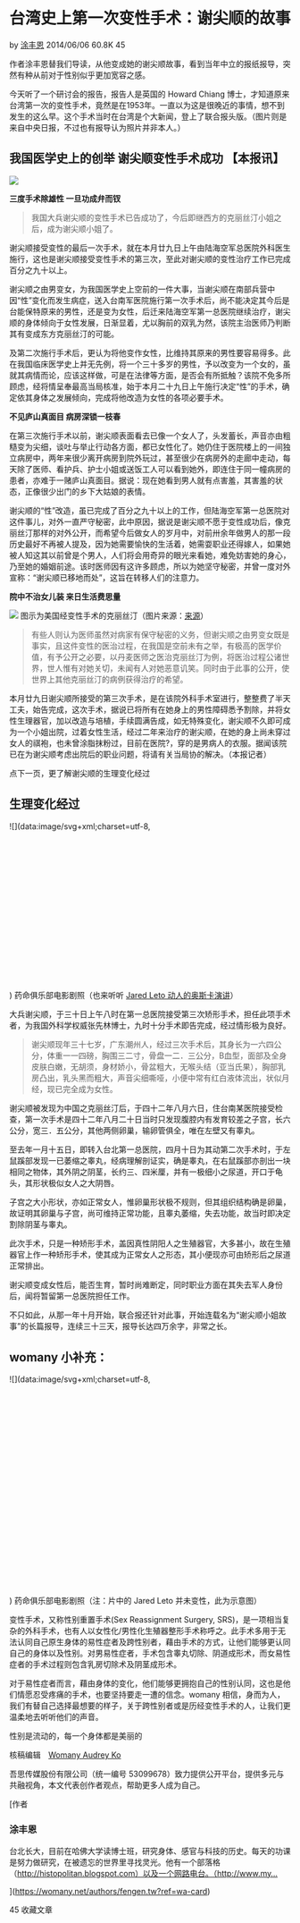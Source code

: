 # 台湾史上第一次变性手术：谢尖顺的故事

by [涂丰恩](/authors/fengen.tw?ref=s_a_author) 2014/06/06 60.8K 45

作者涂丰恩替我们导读，从他变成她的谢尖顺故事，看到当年中立的报纸报导，突然有种从前对于性别似乎更加宽容之感。

今天听了一个研讨会的报告，报告人是英国的 Howard Chiang 博士，才知道原来台湾第一次的变性手术，竟然是在1953年。一直以为这是很晚近的事情，想不到发生的这么早。这个手术当时在台湾是个大新闻，登上了联合报头版。（图片则是来自中央日报，不过也有报导认为照片并非本人。）

## 我国医学史上的创举 谢尖顺变性手术成功 【本报讯】

![](https://womany.net/cdn-cgi/image/w=800,fit=scale-down/https://castle.womany.net/images/content/pictures/13042/hsieh-1.jpg)

**三度手术除雄性 一旦功成弁而钗**

> 我国大兵谢尖顺的变性手术已告成功了，今后即继西方的克丽丝汀小姐之后，成为谢尖顺小姐了。

谢尖顺接受变性的最后一次手术，就在本月廿九日上午由陆海空军总医院外科医生施行，这也是谢尖顺接受变性手术的第三次，至此对谢尖顺的变性治疗工作已完成百分之九十以上。

谢尖顺之由男变女，为我国医学史上空前的一件大事，当谢尖顺在南部兵营中因“性”变化而发生病症，送入台南军医院施行第一次手术后，尚不能决定其今后是台能保特原来的男性，还是变为女性，后迁来陆海空军第一总医院继续治疗，谢尖顺的身体倾向于女性发展，日渐显着，尤以胸前的双乳为然，该院主治医师乃判断其有变成东方克丽丝汀的可能。

及第二次施行手术后，更认为将他变作女性，比维持其原来的男性要容易得多。此在我国临床医学史上并无先例，将一个三十多岁的男性，予以改变为一个女的，虽就其病情而论，应该这样做，可是在法律等方面，是否会有所抵触？该院不免多所顾虑，经将情呈奉最高当局核准，始于本月二十九日上午施行决定“性”的手术，确定依其身体之发展倾向，完成将他改造为女性的各项必要手术。

**不见庐山真面目 病房深锁一枝春**

在第三次施行手术以前，谢尖顺表面看去已像一个女人了，头发蓄长，声音亦由粗糙变为尖细，谈吐与举止行动各方面，都已女性化了。她仍住于医院楼上的一间独立病房中，两年来很少离开病房到院外玩过，甚至很少在病房外的走廊中走动，每天除了医师、看护兵、护士小姐或送饭工人可以看到她外，即连住于同一幢病房的患者，亦难于一赌庐山真面目。据说：现在她看到男人就有点害羞，其害羞的状态，正像很少出门的乡下大姑娘的表情。

谢尖顺的“性”改造，虽已完成了百分之九十以上的工作，但陆海空军第一总医院对这件事儿，对外一直严守秘密，此中原因，据说是谢尖顺不愿于变性成功后，像克丽丝汀那样的对外公开，而希望今后做女人的岁月中，对前卅余年做男人的那一段历史最好不再被人提及，因为她需要愉快的生活着，她需耍职业还得嫁人，如果她被人知这其以前曾是个男人，人们将会用奇异的眼光来看她，难免妨害她的身心，乃至她的婚姻前途。该时医师因有这许多顾虑，所以为她坚守秘密，并曾一度对外宣称：“谢尖顺已移地而处”，这旨在转移人们的注意力。

**院中不治女儿装 来日生活费思量**

![](https://womany.net/cdn-cgi/image/w=800,fit=scale-down/https://castle.womany.net/images/content/pictures/13043/christian-1.jpg) 图示为美国经变性手术的克丽丝汀（图片来源：[来源](http://big5.cri.cn/gate/big5/gb.cri.cn/42071/2013/06/05/5411s4138011.htm)）

> 有些人则认为医师虽然对病家有保守秘密的义务，但谢尖顺之由男变女既是事实，且这件变性的医治过程，在我国是空前未有之举，有极高的医学价值，有予公开之必要，以丹麦医师之医治克丽丝汀为例，将医治过程公诸世界，世人惟有对她关切，未闻有人对她恶意讥笑。同时由于此事的公开，使世界上其他克丽丝汀的病例获得治疗的希望。

本月廿九日谢尖顺所接受的第三次手术，是在该院外科手术室进行，整整费了半天工夫，始告完成，这次手术，据说已将所有在她身上的男性障碍悉予割除，并将女性生理器官，加以改造与培植，手续圆满告成，如无特殊变化，谢尖顺不久即可成为一个小姐出院，过着女性生活，经过二年来治疗的谢尖顺，在她的身上尚未穿过女人的祺袍，也未曾涂脂抹粉过，目前在医院?，穿的是男病人的衣服。据闻该院已在为谢尖顺考虑出院后的职业问题，将请有关当局协的解决。（本报记者）

点下一页，更了解谢尖顺的生理变化经过

## 生理变化经过

![](data:image/svg+xml;charset=utf-8,<svg height="730px" width="1296px" xmlns="http://www.w3.org/2000/svg" version="1.1"/>) 药命俱乐部电影剧照（也来听听 [Jared Leto 动人的奥斯卡演讲](/read/article/4136?ref=readout_text)） 

大兵谢尖顺，于三十日上午八时在第一总医院接受第三次矫形手术，担任此项手术者，为我国外科学权威张先林博士，九时十分手术即告完成，经过情形极为良好。

> 谢尖顺现年三十七岁，广东潮州人，经过三次手术后，其身长为一六四公分，体重一一四磅，胸围三二寸，骨盘一二．三公分，B血型，面部及全身皮肤白嫩，无胡须，身材娇小，骨盆粗大，无喉头结（亚当氏果），胸部乳房凸出，乳头黑而粗大，声音尖细嘶哑，小便中常有红白液体流出，状似月经，现已完全成为女性。

谢尖顺被发现为中国之克丽丝汀后，于四十二年八月六日，住台南某医院接受检查，第一次手术是四十二年八月二十日当时只发现腹腔内有发育较差之子宫，长六公分，宽三．五公分，其他两侧卵巢，输卵管俱全，唯在左壁又有睾丸。

至去年一月十五日，即转入台北第一总医院，四月十日为其动第二次手术时，于左鼠蹊部发现一已萎缩之睾丸，经病理解剖证实，确是睾丸，在右鼠蹊部亦剖出一块相同之物体，其外阴之阴茎，长约三、四米厘，并有一极细小之尿道，开口于龟头，其形状极似女人之大阴唇。

子宫之大小形状，亦如正常女人，惟卵巢形状极不规则，但其组织结构确是卵巢，故证明其卵巢与子宫，尚可维持正常功能，且睾丸萎缩，失去功能，故当时即决定割除阴茎与睾丸。

此次手术，只是一种矫形手术，盖因真性阴阳人之生殖器官，大多甚小，故在生殖器官上作一种矫形手术，使其成为正常女人之形态，其小便现亦可由矫形后之尿道正常排出。

谢尖顺变成女性后，能否生育，暂时尚难断定，同时职业方面在其失去军人身份后，闻将暂留第一总医院担任工作。

不只如此，从那一年十月开始，联合报还针对此事，开始连载名为“谢尖顺小姐故事”的长篇报导，连续三十三天，报导长达四万余字，非常之长。

## womany 小补充：

 ![](data:image/svg+xml;charset=utf-8,<svg height="449px" width="600px" xmlns="http://www.w3.org/2000/svg" version="1.1"/>) 药命俱乐部电影剧照（注：片中的 Jared Leto 并未变性，此为示意图）

变性手术，又称性别重置手术(Sex Reassignment Surgery, SRS)，是一项相当复杂的外科手术，也有人以女性化/男性化生殖器整形手术称呼之。此手术多用于无法认同自己原生身体的易性症者及跨性别者，藉由手术的方式，让他们能够更认同自己的身体以及性别。对男易性症者，手术包含睾丸切除、阴道成形术，而女易性症者的手术过程则包含乳房切除术及阴茎成形术。

对于易性症者而言，藉由身体的变化，他们能够更拥抱自己的性别认同，这也是他们情愿忍受疼痛的手术，也要坚持要走一遭的信念。womany 相信，身而为人，我们有替自己选择最想要的样子，关于跨性别者或是历经变性手术的人，让我们更温柔地去听听他们的声音。

性别是流动的，每一个身体都是美丽的

核稿编辑　[Womany Audrey Ko](https://womany.net/authors/runrunaudrey?ref=s_a_editor)

吾思传媒股份有限公司（统一编号 53099678）致力提供公开平台，提供多元与共融视角，本文代表创作者观点，帮助更多人成为自己。

[作者

### 涂丰恩

台北长大，目前在哈佛大学读博士班，研究身体、感官与科技的历史。每天的功课是努力做研究，在被遗忘的世界里寻找灵光。他有一个部落格 （http://histopolitan.blogspot.com）以及一个网路电台。（http://www.my…

](https://womany.net/authors/fengen.tw?ref=wa-card)

45 收藏文章
